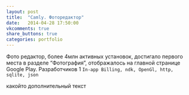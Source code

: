 ```yaml
---
layout: post
title:  "Camly. Фоторедактор"
date:   2014-04-28 17:50:00
vkcomments: true
share_buttons: true
categories: portfolio
---
```


Фото редактор, более 4млн активных установок, достигало первого места в разделе “Фотография”, отображалось на главной странице Google Play. 
Разработчиков 1 `In-app Billing, ndk, OpenGl, http, sqlite, json`
<!--more-->
какойто дополнительный текст
